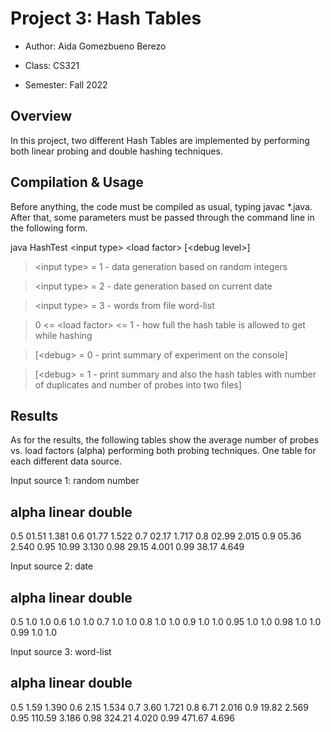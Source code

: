 # Project 3: Hash Tables

* Author: Aida Gomezbueno Berezo

* Class: CS321

* Semester: Fall 2022

## Overview

In this project, two different Hash Tables are implemented by performing both linear probing and double hashing techniques. 

## Compilation & Usage

Before anything, the code must be compiled as usual, typing javac *.java. After that, some parameters must be passed through the command line in the following form.

java HashTest \<input type\> \<load factor\> \[<debug level\>]
	
> \<input type\> = 1 - data generation based on random integers
	
> \<input type\> = 2 - date generation based on current date
  
> \<input type\> = 3 - words from file word-list
  
> 0 <= \<load factor\> <= 1 - how full the hash table is allowed to get while hashing
	
> \[<debug\> = 0 - print summary of experiment on the console]

> \[<debug\> = 1 - print summary and also the hash tables with number of duplicates and number of probes into two files]

 
## Results

As for the results, the following tables show the average number of probes vs. load factors (alpha) performing both probing techniques. One table for each different data source. 

Input source 1: random number

alpha	linear	double
-----------------------
0.5	01.51	1.381
0.6     01.77	1.522
0.7     02.17	1.717 
0.8     02.99	2.015
0.9     05.36	2.540
0.95    10.99	3.130
0.98    29.15	4.001
0.99    38.17	4.649

Input source 2: date

alpha	linear	double
-----------------------
0.5	1.0	1.0
0.6	1.0	1.0
0.7	1.0	1.0
0.8	1.0	1.0
0.9	1.0	1.0
0.95	1.0	1.0
0.98	1.0	1.0
0.99	1.0	1.0 

Input source 3: word-list

alpha	linear	double
-----------------------
0.5	1.59	1.390
0.6	2.15	1.534
0.7     3.60	1.721
0.8     6.71	2.016
0.9     19.82	2.569 
0.95    110.59	3.186 
0.98    324.21	4.020
0.99    471.67	4.696

